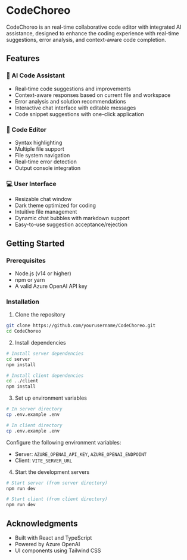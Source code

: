 # CodeChoreo

CodeChoreo is an real-time collaborative code editor with integrated AI assistance, designed to enhance the coding experience with real-time suggestions, error analysis, and context-aware code completion.

## Features

### 🤖 AI Code Assistant
- Real-time code suggestions and improvements
- Context-aware responses based on current file and workspace
- Error analysis and solution recommendations
- Interactive chat interface with editable messages
- Code snippet suggestions with one-click application

### 📝 Code Editor
- Syntax highlighting
- Multiple file support
- File system navigation
- Real-time error detection
- Output console integration

### 💻 User Interface
- Resizable chat window
- Dark theme optimized for coding
- Intuitive file management
- Dynamic chat bubbles with markdown support
- Easy-to-use suggestion acceptance/rejection

## Getting Started

### Prerequisites
- Node.js (v14 or higher)
- npm or yarn
- A valid Azure OpenAI API key

### Installation

1. Clone the repository
```bash
git clone https://github.com/yourusername/CodeChoreo.git
cd CodeChoreo
```

2. Install dependencies
```bash
# Install server dependencies
cd server
npm install

# Install client dependencies
cd ../client
npm install
```

3. Set up environment variables
```bash
# In server directory
cp .env.example .env

# In client directory
cp .env.example .env
```

Configure the following environment variables:
- Server: `AZURE_OPENAI_API_KEY`, `AZURE_OPENAI_ENDPOINT`
- Client: `VITE_SERVER_URL`

4. Start the development servers
```bash
# Start server (from server directory)
npm run dev

# Start client (from client directory)
npm run dev
```

## Acknowledgments

- Built with React and TypeScript
- Powered by Azure OpenAI
- UI components using Tailwind CSS
